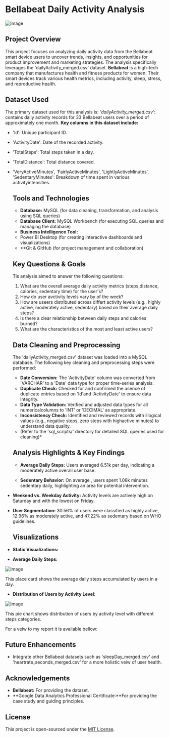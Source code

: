 # Bellabeat Daily Activity Analysis
![Image](https://github.com/user-attachments/assets/5a3c391a-0072-48de-9575-a8071f5b1e05)

## Project Overview
This project focuses on analyzing daily activity data from the Bellabeat smart device users to uncover trends, insights, and opportunities for product improvement and marketing strategies. The analysis specifically leverages the 'dailyActivity_merged.csv' dataset.
**Bellabeat** is a high-tech company that manufactures health and fitness products for women. Their smart devices track various health metrics, including activity, sleep, stress, and reproductive health.

## Dataset Used
The primary dataset used for this analysis is:
*'dailyActivity_merged.csv'*:
contains daily activity records for 33 Bellabeat users over a period of approximately one month.
**Key columns in this dataset include:**
* 'Id': Unique participant ID.
* 'ActivityDate': Date of the recorded activity.
* 'TotalSteps': Total steps taken in a day.
* 'TotalDistance': Total distance covered.
* 'VeryActiveMinutes',
  'FairlyActiveMinutes',
  'LightlyActiveMinutes',
  'SedentaryMinutes': Breakdown of time spent in various activityintensities.

  ## Tools and Technologies
  * **Database:** MySQL (for data cleaning, transformation, and analysis using SQL queries)
  * **Database Client:** MySQL Workbench (for executing SQL queries and managing the database)
  * **Business Intelligence Tool:**
  * Power BI Desktop (for creating interactive dashboards and visualizations)
  * **Git & GitHub (for project management and collaboration)
 
  ## Key Questions & Goals
  Tis analysis aimed to answer the following questions:
  1. What are the overall average daily activity metrics (steps,distance, calories, sedentary time) for the user's?
  2. How do user avctivity levels vary by of the week?
  3. How are useers distributed across differt activity levels (e.g., highly active, moderately active, sedentary) based on their average daily steps?
  4. Is there a clear relationship between daily steps and calories burned?
  5. What are the characteristics of the most and least active users?
 
  ## Data Cleaning and Preprocessing
  The 'dailyActivity_merged.csv' dataset was loaded into a MySQL database. The following key cleaning and preprocessing steps were performed:
  * **Date Conversion:** The 'ActivityDate' column was converted from 'VARCHAR' to a 'Date' data type for proper time-series analysis.
  * **Duplicate Check:** Checked for and confirmed the asence of duplicate entries based on 'Id'and 'ActivityDate' to ensure data integrity.
  * **Data Type Validation:** Verified and adjusted data types for all numericalcolumns to 'INT' or 'DECIMAL' as appropriate.
  * **Inconsistency Check:** Identified and reviewed records with illogical values (e.g., negative steps, zero steps with highactive minutes) to understand data quality.
  * (Refer to the 'sql_scripts/' directory for detailed SQL queries used for cleaning)*
    
  ## Analysis Highlights & Key Findings
  * **Average Daily Steps:**
  Users averaged 6.51k per day, indicating a moderately active overall user base.

  * **Sedentary Behavior:**
  On average , users spent 1.08k minutes sedentary daily, highlighting an area for potential intervention.

* **Weekend vs. Weekday Activity:**
Activity levels are actively high on Saturday and with the lowest on Friday.

* **User Segmentation:**
30.56% of users were classified as highly active, 12.96% as moderately active, and 47.22% as sedentary based on WHO guidelines.

  ## Visualizations
* **Static Visualizations:**

* **Average Daily Steps:**

![Image](https://github.com/user-attachments/assets/e6d59f0f-883c-4cf8-88fc-9c3229200ba6)

This place card shows the average daily steps accumulated by users in a day.

* **Distribution of Users by Activity Level:**

![Image](https://github.com/user-attachments/assets/40bd32b8-7a40-451c-8cbe-567b3767295d)

This pie chart shows distribution of users by activity level with different steps categories.

For a veiw to my report it is available bellow:

## Future Enhancements
* Integrate other Bellabeat datasets such as 'sleepDay_merged.csv' and 'heartrate_seconds_merged.csv' for a more holistic veiw of user health.

## Acknowledgements
* **Bellabeat:** For providing the dataset.
* **Google Data Analytics Professional Certificate:**For providing the case study and guiding principles.

## License
This project is open-sourced under the [MIT License](https://opensource.org/license/MIT).
  
  
    
  
